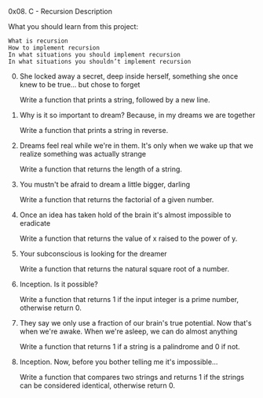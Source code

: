 0x08. C - Recursion
Description

What you should learn from this project:

    What is recursion
    How to implement recursion
    In what situations you should implement recursion
    In what situations you shouldn’t implement recursion

0. She locked away a secret, deep inside herself, something she once knew to be true... but chose to forget

    Write a function that prints a string, followed by a new line.

1. Why is it so important to dream? Because, in my dreams we are together

    Write a function that prints a string in reverse.

2. Dreams feel real while we're in them. It's only when we wake up that we realize something was actually strange

    Write a function that returns the length of a string.

3. You mustn't be afraid to dream a little bigger, darling

    Write a function that returns the factorial of a given number.

4. Once an idea has taken hold of the brain it's almost impossible to eradicate

    Write a function that returns the value of x raised to the power of y.

5. Your subconscious is looking for the dreamer

    Write a function that returns the natural square root of a number.

6. Inception. Is it possible?

    Write a function that returns 1 if the input integer is a prime number, otherwise return 0.

7. They say we only use a fraction of our brain's true potential. Now that's when we're awake. When we're asleep, we can do almost anything

    Write a function that returns 1 if a string is a palindrome and 0 if not.

8. Inception. Now, before you bother telling me it's impossible...

    Write a function that compares two strings and returns 1 if the strings can be considered identical, otherwise return 0.


